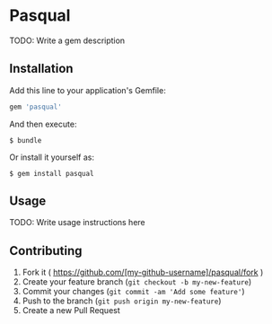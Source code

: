 # Pasqual

TODO: Write a gem description

## Installation

Add this line to your application's Gemfile:

```ruby
gem 'pasqual'
```

And then execute:

    $ bundle

Or install it yourself as:

    $ gem install pasqual

## Usage

TODO: Write usage instructions here

## Contributing

1. Fork it ( https://github.com/[my-github-username]/pasqual/fork )
2. Create your feature branch (`git checkout -b my-new-feature`)
3. Commit your changes (`git commit -am 'Add some feature'`)
4. Push to the branch (`git push origin my-new-feature`)
5. Create a new Pull Request
